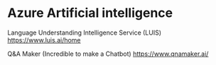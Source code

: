 
# Azure Artificial intelligence

Language Understanding Intelligence Service (LUIS)
https://www.luis.ai/home

Q&A Maker (Incredible to make a Chatbot) 
https://www.qnamaker.ai/

